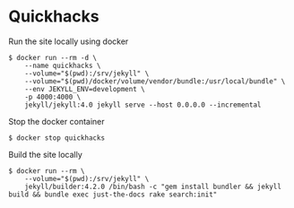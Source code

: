 # Quickhacks

Run the site locally using docker

```console
$ docker run --rm -d \
    --name quickhacks \
    --volume="$(pwd):/srv/jekyll" \
    --volume="$(pwd)/docker/volume/vendor/bundle:/usr/local/bundle" \
    --env JEKYLL_ENV=development \
    -p 4000:4000 \
    jekyll/jekyll:4.0 jekyll serve --host 0.0.0.0 --incremental
```

Stop the docker container

```console
$ docker stop quickhacks
```

Build the site locally

```console
$ docker run --rm \
    --volume="$(pwd):/srv/jekyll" \
    jekyll/builder:4.2.0 /bin/bash -c "gem install bundler && jekyll build && bundle exec just-the-docs rake search:init"
```
